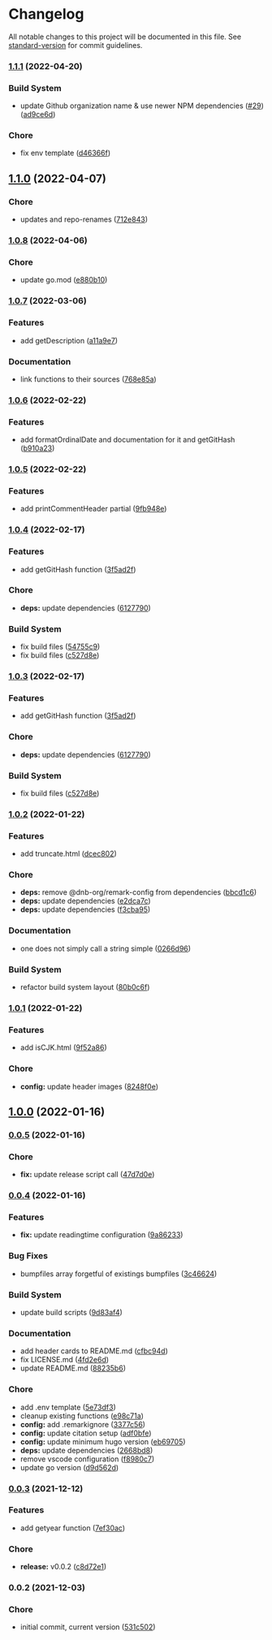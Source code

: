 # Changelog

All notable changes to this project will be documented in this file. See [standard-version](https://github.com/conventional-changelog/standard-version) for commit guidelines.

### [1.1.1](https://github.com/davidsneighbour/hugo-functions/compare/v1.1.0...v1.1.1) (2022-04-20)


### Build System

* update Github organization name & use newer NPM dependencies ([#29](https://github.com/davidsneighbour/hugo-functions/issues/29)) ([ad9ce6d](https://github.com/davidsneighbour/hugo-functions/commit/ad9ce6ded79c7ccb63834ae04938ee27b281b2f3))


### Chore

* fix env template ([d46366f](https://github.com/davidsneighbour/hugo-functions/commit/d46366fec0c40ff646c6f0048ba3f3281d9eeccb))

## [1.1.0](https://github.com/davidsneighbour/hugo-functions/compare/v1.0.8...v1.1.0) (2022-04-07)


### Chore

* updates and repo-renames ([712e843](https://github.com/davidsneighbour/hugo-functions/commit/712e843ae84fbbb7fe08965948707a02f80883ee))

### [1.0.8](https://github.com/davidsneighbour/hugo-functions/compare/v1.0.7...v1.0.8) (2022-04-06)


### Chore

* update go.mod ([e880b10](https://github.com/davidsneighbour/hugo-functions/commit/e880b103b1dba4f094fa8d5edea30d4c6df43b42))

### [1.0.7](https://github.com/davidsneighbour/hugo-functions/compare/v1.0.6...v1.0.7) (2022-03-06)


### Features

* add getDescription ([a11a9e7](https://github.com/davidsneighbour/hugo-functions/commit/a11a9e7797f6a5418d67d05aed2b45fb565f0072))


### Documentation

* link functions to their sources ([768e85a](https://github.com/davidsneighbour/hugo-functions/commit/768e85a7754717fbdd6b29e3aff6be8cecfb0589))

### [1.0.6](https://github.com/davidsneighbour/hugo-functions/compare/v1.0.5...v1.0.6) (2022-02-22)


### Features

* add formatOrdinalDate and documentation for it and getGitHash ([b910a23](https://github.com/davidsneighbour/hugo-functions/commit/b910a23293e7310330b12ff40c0139e9ab8db8f8))

### [1.0.5](https://github.com/davidsneighbour/hugo-functions/compare/v1.0.4...v1.0.5) (2022-02-22)


### Features

* add printCommentHeader partial ([9fb948e](https://github.com/davidsneighbour/hugo-functions/commit/9fb948ea30ecfdce9ff4ead987568baf8db22eea))

### [1.0.4](https://github.com/davidsneighbour/hugo-functions/compare/v1.0.2...v1.0.4) (2022-02-17)


### Features

* add getGitHash function ([3f5ad2f](https://github.com/davidsneighbour/hugo-functions/commit/3f5ad2f32687a97312b016e85bd1eee0917ed196))


### Chore

* **deps:** update dependencies ([6127790](https://github.com/davidsneighbour/hugo-functions/commit/61277902d4c7895b250526ed979f4f1f213dc014))


### Build System

* fix build files ([54755c9](https://github.com/davidsneighbour/hugo-functions/commit/54755c971a1e936862757e6c9a0554ae805e5a4a))
* fix build files ([c527d8e](https://github.com/davidsneighbour/hugo-functions/commit/c527d8e953fdb9b7f79095b545029b363ac64bfa))

### [1.0.3](https://github.com/davidsneighbour/hugo-functions/compare/v1.0.2...v1.0.3) (2022-02-17)


### Features

* add getGitHash function ([3f5ad2f](https://github.com/davidsneighbour/hugo-functions/commit/3f5ad2f32687a97312b016e85bd1eee0917ed196))


### Chore

* **deps:** update dependencies ([6127790](https://github.com/davidsneighbour/hugo-functions/commit/61277902d4c7895b250526ed979f4f1f213dc014))


### Build System

* fix build files ([c527d8e](https://github.com/davidsneighbour/hugo-functions/commit/c527d8e953fdb9b7f79095b545029b363ac64bfa))

### [1.0.2](https://github.com/davidsneighbour/hugo-functions/compare/v1.0.1...v1.0.2) (2022-01-22)


### Features

* add truncate.html ([dcec802](https://github.com/davidsneighbour/hugo-functions/commit/dcec8026aa9335c0ca53962091ca9191af3b6632))


### Chore

* **deps:** remove @dnb-org/remark-config from dependencies ([bbcd1c6](https://github.com/davidsneighbour/hugo-functions/commit/bbcd1c6b53dd66ef7326450e543ee3db3c0d3926))
* **deps:** update dependencies ([e2dca7c](https://github.com/davidsneighbour/hugo-functions/commit/e2dca7c80d0dcfb80c1c99dd9be54ef0974ed57f))
* **deps:** update dependencies ([f3cba95](https://github.com/davidsneighbour/hugo-functions/commit/f3cba954b6c8cd39762d4345ee030208345a5ee5))


### Documentation

* one does not simply call a string simple ([0266d96](https://github.com/davidsneighbour/hugo-functions/commit/0266d968b6e14561dbd4a1223ef7876eea0f383b))


### Build System

* refactor build system layout ([80b0c6f](https://github.com/davidsneighbour/hugo-functions/commit/80b0c6fd67ad41dbb9c5126e370e9a0120d7a666))

### [1.0.1](https://github.com/davidsneighbour/hugo-functions/compare/v1.0.0...v1.0.1) (2022-01-22)


### Features

* add isCJK.html ([9f52a86](https://github.com/davidsneighbour/hugo-functions/commit/9f52a865b81d6a220a703104528d035ac7f9ea6e))


### Chore

* **config:** update header images ([8248f0e](https://github.com/davidsneighbour/hugo-functions/commit/8248f0e66470ec4cbf9ea4580a833b0e8fba0d0f))

## [1.0.0](https://github.com/davidsneighbour/hugo-functions/compare/v0.0.5...v1.0.0) (2022-01-16)

### [0.0.5](https://github.com/davidsneighbour/hugo-functions/compare/v0.0.4...v0.0.5) (2022-01-16)


### Chore

* **fix:** update release script call ([47d7d0e](https://github.com/davidsneighbour/hugo-functions/commit/47d7d0e524531b0fda3c2335bbd658be70bb679f))

### [0.0.4](https://github.com/davidsneighbour/hugo-functions/compare/v0.0.3...v0.0.4) (2022-01-16)


### Features

* **fix:** update readingtime configuration ([9a86233](https://github.com/davidsneighbour/hugo-functions/commit/9a86233f1c1575fd14ba49d606118d730ab9afa9))


### Bug Fixes

* bumpfiles array forgetful of existings bumpfiles ([3c46624](https://github.com/davidsneighbour/hugo-functions/commit/3c46624787534da0d10306e22dfef0a7331e919d))


### Build System

* update build scripts ([9d83af4](https://github.com/davidsneighbour/hugo-functions/commit/9d83af49a606c9149b33bcb14d8dfdfc31ccc574))


### Documentation

* add header cards to README.md ([cfbc94d](https://github.com/davidsneighbour/hugo-functions/commit/cfbc94d0db648754444d46c321b97bbf407cf145))
* fix LICENSE.md ([4fd2e6d](https://github.com/davidsneighbour/hugo-functions/commit/4fd2e6db081210497d877ca8453ec6ecdc7e7e02))
* update README.md ([88235b6](https://github.com/davidsneighbour/hugo-functions/commit/88235b60e986ea69269a4fef81cd83c81e622756))


### Chore

* add .env template ([5e73df3](https://github.com/davidsneighbour/hugo-functions/commit/5e73df3debcc315728eb3e7253335966e2e3467b))
* cleanup existing functions ([e98c71a](https://github.com/davidsneighbour/hugo-functions/commit/e98c71a277aae5c767a23b16aa02fea919e72c0b))
* **config:** add .remarkignore ([3377c56](https://github.com/davidsneighbour/hugo-functions/commit/3377c56c35cf9f763b696dd09284785f6f00fb66))
* **config:** update citation setup ([adf0bfe](https://github.com/davidsneighbour/hugo-functions/commit/adf0bfec1278a5f7468382a715816a67a3695d6c))
* **config:** update minimum hugo version ([eb69705](https://github.com/davidsneighbour/hugo-functions/commit/eb6970500ae8ba2e9ca66245e8f04394f959e394))
* **deps:** update dependencies ([2668bd8](https://github.com/davidsneighbour/hugo-functions/commit/2668bd83b1f42bd203e0f417113d6daa7fb62db9))
* remove vscode configuration ([f8980c7](https://github.com/davidsneighbour/hugo-functions/commit/f8980c734dbcca00ef58ea7e7faf71933794950d))
* update go version ([d9d562d](https://github.com/davidsneighbour/hugo-functions/commit/d9d562d68591004d7be48129052dc9d82c3535f8))

### [0.0.3](https://github.com/davidsneighbour/hugo-functions/compare/v0.0.2...v0.0.3) (2021-12-12)


### Features

* add getyear function ([7ef30ac](https://github.com/davidsneighbour/hugo-functions/commit/7ef30aced72ff3449d9e8a3a6f231b23543ae0b2))


### Chore

* **release:** v0.0.2 ([c8d72e1](https://github.com/davidsneighbour/hugo-functions/commit/c8d72e14a9dc0589c5c28fe05263f35da9bc9af0))

### 0.0.2 (2021-12-03)


### Chore

* initial commit, current version ([531c502](https://github.com/davidsneighbour/hugo-functions/commit/531c502742c71fa99c68a0e318450816ac095d3a))
